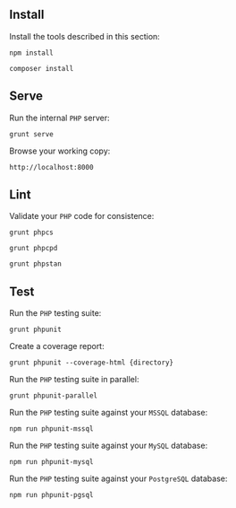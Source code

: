Install
-------

Install the tools described in this section:

```
npm install
```

```
composer install
```


Serve
-----

Run the internal `PHP` server:

```
grunt serve
```

Browse your working copy:

```
http://localhost:8000
```


Lint
----

Validate your `PHP` code for consistence:

```
grunt phpcs
```

```
grunt phpcpd
```

```
grunt phpstan
```


Test
----

Run the `PHP` testing suite:

```
grunt phpunit
```

Create a coverage report:

```
grunt phpunit --coverage-html {directory}
```

Run the `PHP` testing suite in parallel:

```
grunt phpunit-parallel
```

Run the `PHP` testing suite against your `MSSQL` database:

```
npm run phpunit-mssql
```

Run the `PHP` testing suite against your `MySQL` database:

```
npm run phpunit-mysql
```

Run the `PHP` testing suite against your `PostgreSQL` database:

```
npm run phpunit-pgsql
```
